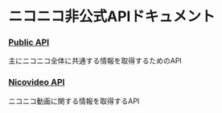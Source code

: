 # ニコニコ非公式APIドキュメント

### [Public API](https://niconicolibs.github.io/api/public/)

主にニコニコ全体に共通する情報を取得するためのAPI

### [Nicovideo API](https://niconicolibs.github.io/api/nvapi/)

ニコニコ動画に関する情報を取得するAPI